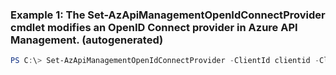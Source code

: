 ### Example 1: The Set-AzApiManagementOpenIdConnectProvider cmdlet modifies an OpenID Connect provider in Azure API Management. (autogenerated)
```powershell
PS C:\> Set-AzApiManagementOpenIdConnectProvider -ClientId clientid -ClientSecret q2w3e43r45 -Context $apimContext -OpenIdConnectProviderId OICProvider01 -PassThru 
```

